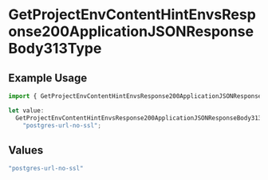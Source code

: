 # GetProjectEnvContentHintEnvsResponse200ApplicationJSONResponseBody313Type

## Example Usage

```typescript
import { GetProjectEnvContentHintEnvsResponse200ApplicationJSONResponseBody313Type } from "@vercel/sdk/models/operations/getprojectenv.js";

let value:
  GetProjectEnvContentHintEnvsResponse200ApplicationJSONResponseBody313Type =
    "postgres-url-no-ssl";
```

## Values

```typescript
"postgres-url-no-ssl"
```